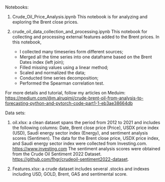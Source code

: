 Notebooks:
1. Crude_Oil_Price_Analysis.ipynb
  This notebook is for analyzing and exploring the Brent close prices.

3. crude_oil_data_collection_and_processing.ipynb
   This notebook for collecting and processing external features added to the Brent prices. In this notebook,
   - I collected many timeseries form different sources;
   - Merged all the time series into one dataframe based on the Brent Dates index (left join);
   - Filled missing values using a linear method;
   - Scaled and normalized the data;
   - Conducted time series decomposition;
   - Performed the Spearman correlation test.

For more details and tutorial, follow my articles on Meduim:
https://medium.com/@m.alruqimi/crude-brent-oil-from-analysis-to-forecasting-python-and-pytorch-code-part1-1-eb3ae38664db

Data sets:
1. oil.xlsx: a clean dataset spans the period from 2012 to 2021 and includes the following columns: Date, Brent close price (Price), USDX price index (USD), Saudi energy sector index (Energy), and sentiment analysis scores (Sentimen). The data for the Brent close price, USDX price index, and Saudi energy sector index were collected from Investing.com.  https://www.investing.com
The sentiment analysis scores were obtained from the Crude Oil Sentiment 2022 Dataset.
https://github.com/fhgr/crudeoil-sentiment2022-dataset.

2. Features.xlsx: a crude dataset includes several .stocks and indexes including USD, GOLD, Brent, GAS and sentimental score. 



